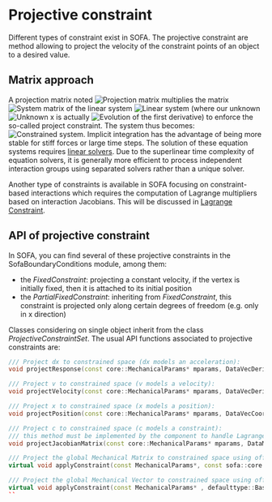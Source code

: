 Projective constraint
=====================

Different types of constraint exist in SOFA. The projective constraint are method allowing to project the velocity of the constraint points of an object to a desired value.


Matrix approach
---------------

A projection matrix noted <img src="https://latex.codecogs.com/gif.latex?$$\mathbf{P}$$" title="Projection matrix" /> multiplies the matrix <img src="https://latex.codecogs.com/gif.latex?$$\mathbf{A}$$" title="System matrix" /> of the linear system <img src="https://latex.codecogs.com/gif.latex?$$\mathbf{A}x=b$$" title="Linear system" /> (where our unknown <img src="https://latex.codecogs.com/gif.latex?$$x$$" title="Unknown x" /> is actually <img src="https://latex.codecogs.com/gif.latex?$$\Delta{v}$$" title="Evolution of the first derivative" />) to enforce the so-called project constraint. The system thus becomes: <img src="https://latex.codecogs.com/gif.latex?$$\mathbf{P}^T\mathbf{A}\mathbf{P}~\Deltav=\mathbf{P}^Tb$$" title="Constrained system" />. Implicit integration has the advantage of being more stable for stiff forces or large time steps. The solution of these equation systems requires [linear solvers](https://www.sofa-framework.org/community/doc/main-principles/system-resolution/linear-solvers/). Due to the superlinear time complexity of equation solvers, it is generally more efficient to process independent interaction groups using separated solvers rather than a unique solver.

Another type of constraints is available in SOFA focusing on constraint-based interactions which requires the computation of Lagrange multipliers based on interaction Jacobians. This will be discussed in [Lagrange Constraint](https://www.sofa-framework.org/community/doc/main-principles/constraints/lagrange-constraint/).



API of projective constraint
----------------------------

In SOFA, you can find several of these projective constraints in the SofaBoundaryConditions module, among them:
  - the _FixedConstraint_: projecting a constant velocity, if the vertex is initially fixed, then it is attached to its initial position
  - the _PartialFixedConstraint_: inheriting from _FixedConstraint_, this constraint is projected only along certain degrees of freedom (e.g. only in x direction)

Classes considering on single object inherit from the class _ProjectiveConstraintSet_. The usual API functions associated to projective constraints are:

``` cpp
/// Project dx to constrained space (dx models an acceleration):
void projectResponse(const core::MechanicalParams* mparams, DataVecDeriv& resData);

/// Project v to constrained space (v models a velocity):
void projectVelocity(const core::MechanicalParams* mparams, DataVecDeriv& vData);

/// Project x to constrained space (x models a position):
void projectPosition(const core::MechanicalParams* mparams, DataVecCoord& xData);

/// Project c to constrained space (c models a constraint):
/// this method must be implemented by the component to handle Lagrange Multiplier based constraint
void projectJacobianMatrix(const core::MechanicalParams* mparams, DataMatrixDeriv& cData);

/// Project the global Mechanical Matrix to constrained space using offset parameter
virtual void applyConstraint(const MechanicalParams*, const sofa::core::behavior::MultiMatrixAccessor*)

/// Project the global Mechanical Vector to constrained space using offset parameter
virtual void applyConstraint(const MechanicalParams* , defaulttype::BaseVector*, const sofa::core::behavior::MultiMatrixAccessor*)
``    
